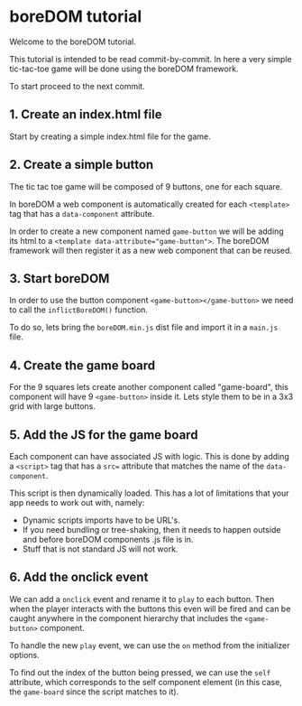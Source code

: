 # boreDOM tutorial

Welcome to the boreDOM tutorial.

This tutorial is intended to be read commit-by-commit. In here a very simple
tic-tac-toe game will be done using the boreDOM framework.

To start proceed to the next commit.

## 1. Create an index.html file

Start by creating a simple index.html file for the game.

## 2. Create a simple button

The tic tac toe game will be composed of 9 buttons, one for each square.

In boreDOM a web component is automatically created for each `<template>` tag
that has a `data-component` attribute.

In order to create a new component named `game-button` we will be adding its
html to a `<template data-attribute="game-button">`. The boreDOM framework will
then register it as a new web component that can be reused.

## 3. Start boreDOM

In order to use the button component `<game-button></game-button>` we need to
call the `inflictBoreDOM()` function.

To do so, lets bring the `boreDOM.min.js` dist file and import it in a `main.js`
file.

## 4. Create the game board

For the 9 squares lets create another component called "game-board", this
component will have 9 `<game-button>` inside it. Lets style them to be in a 3x3
grid with large buttons.

## 5. Add the JS for the game board

Each component can have associated JS with logic. This is done by adding a
`<script>` tag that has a `src=` attribute that matches the name of the
`data-component`.

This script is then dynamically loaded. This has a lot of limitations that your
app needs to work out with, namely:

- Dynamic scripts imports have to be URL's.
- If you need bundling or tree-shaking, then it needs to happen outside and
  before boreDOM components .js file is in.
- Stuff that is not standard JS will not work.

## 6. Add the onclick event

We can add a `onclick` event and rename it to `play` to each button. Then when
the player interacts with the buttons this even will be fired and can be caught
anywhere in the component hierarchy that includes the `<game-button>` component.

To handle the new `play` event, we can use the `on` method from the initializer
options.

To find out the index of the button being pressed, we can use the `self`
attribute, which corresponds to the self component element (in this case, the
`game-board` since the script matches to it).
